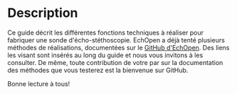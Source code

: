 
#  Description

Ce guide décrit les différentes fonctions techniques à réaliser pour fabriquer une sonde d'écho-stéthoscopie. 
EchOpen a déjà tenté plusieurs méthodes de réalisations, documentées sur le [GitHub d'EchOpen](https://github.com/echopen/medicotechnical). Des liens les visant sont insérés au long du guide et nous vous invitons à les consulter. De même, toute contribution de votre par sur la documentation des méthodes que vous testerez est la bienvenue sur GitHub.

Bonne lecture à tous!